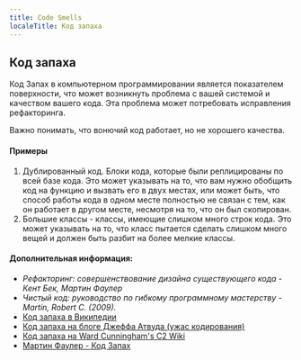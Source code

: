```yaml
---
title: Code Smells
localeTitle: Код запаха
---
```

## Код запаха

Код Запах в компьютерном программировании является показателем поверхности, что может возникнуть проблема с вашей системой и качеством вашего кода. Эта проблема может потребовать исправления рефакторинга.

Важно понимать, что вонючий код работает, но не хорошего качества.

#### Примеры

1.  Дублированный код. Блоки кода, которые были реплицированы по всей базе кода. Это может указывать на то, что вам нужно обобщить код на функцию и вызвать его в двух местах, или может быть, что способ работы кода в одном месте полностью не связан с тем, как он работает в другом месте, несмотря на то, что он был скопирован.
2.  Большие классы - классы, имеющие слишком много строк кода. Это может указывать на то, что класс пытается сделать слишком много вещей и должен быть разбит на более мелкие классы.

#### Дополнительная информация:

*   _Рефакторинг: совершенствование дизайна существующего кода - Кент Бек, Мартин Фаулер_
*   _Чистый код: руководство по гибкому программному мастерству - Martin, Robert C. (2009)._
*   [Код запаха в Википедии](https://en.wikipedia.org/wiki/Code_smell)
*   [Код запаха на блоге Джеффа Атвуда (ужас кодирования)](https://blog.codinghorror.com/code-smells/)
*   [Код запаха на Ward Cunningham's C2 Wiki](http://wiki.c2.com/?CodeSmell)
*   [Мартин Фаулер - Код Запах](https://martinfowler.com/bliki/CodeSmell.html)